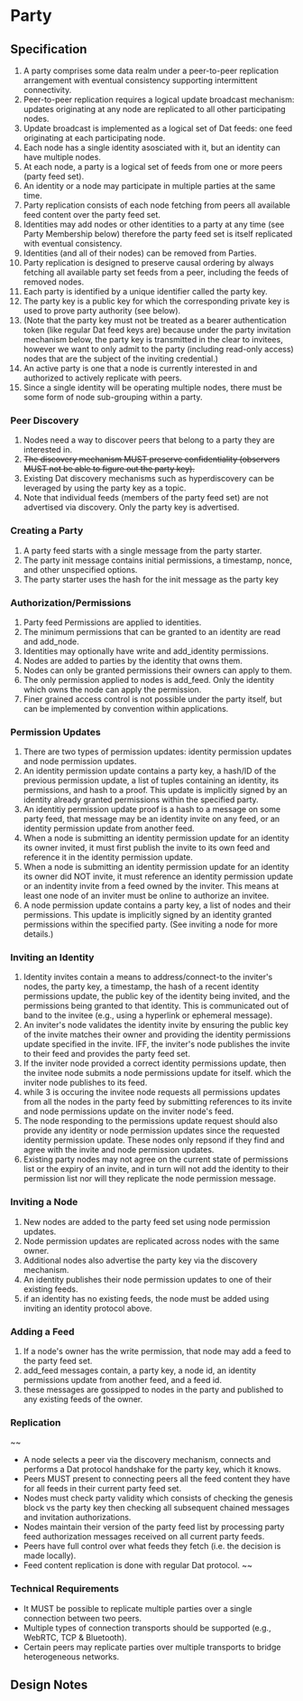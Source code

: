 # Party

## Specification

1. A party comprises some data realm under a peer-to-peer replication arrangement with eventual consistency supporting intermittent connectivity.
2. Peer-to-peer replication requires a logical update broadcast mechanism: updates originating at any node are replicated to all other participating nodes.
3. Update broadcast is implemented as a logical set of Dat feeds: one feed originating at each participating node.
4. Each node has a single identity asosciated with it, but an identity can have multiple nodes. 
4. At each node, a party is a logical set of feeds from one or more peers (party feed set).
5. An identity or a node may participate in multiple parties at the same time.
6. Party replication consists of each node fetching from peers all available feed content over the party feed set.
7. Identities may add nodes or other identities to a party at any time (see Party Membership below) therefore the party feed set is itself replicated with eventual consistency.
8. Identities (and all of their nodes) can be removed from Parties.
9. Party replication is designed to preserve causal ordering by always fetching all available party set feeds from a peer, including the feeds of removed nodes.
10. Each party is identified by a unique identifier called the party key.
11. The party key is a public key for which the corresponding private key is used to prove party authority (see below).
12. (Note that the party key must not be treated as a bearer authentication token (like regular Dat feed keys are) because under the party invitation mechanism below, the party key is transmitted in the clear to invitees, however we want to only admit to the party (including read-only access) nodes that are the subject of the inviting credential.)
13. An active party is one that a node is currently interested in and authorized to actively replicate with peers.
14. Since a single identity will be operating multiple nodes, there must be some form of node sub-grouping within a party.

### Peer Discovery

1. Nodes need a way to discover peers that belong to a party they are interested in.
2. ~~The discovery mechanism MUST preserve confidentiality (observers MUST not be able to figure out the party key).~~
3. Existing Dat discovery mechanisms such as hyperdiscovery can be leveraged by using the party key as a topic.
4. Note that individual feeds (members of the party feed set) are not advertised via discovery. Only the party key is advertised.

### Creating a Party

1. A party feed starts with a single message from the party starter.
2. The party init message contains initial permissions, a timestamp, nonce, and other unspecified options.
3. The party starter uses the hash for the init message as the party key

### Authorization/Permissions

1. Party feed Permissions are applied to identities.
2. The minimum permissions that can be granted to an identity are read and add_node.
3. Identities may optionally have write and add_identity permissions.
4. Nodes are added to parties by the identity that owns them.
5. Nodes can only be granted permissions their owners can apply to them.
6. The only permission applied to nodes is add_feed. Only the identity which owns the node can apply the permission.
7. Finer grained access control is not possible under the party itself, but can be implemented by convention within applications.

### Permission Updates

1. There are two types of permission updates: identity permission updates and node permission updates.
2. An identity permission update contains a party key, a hash/ID of the previous permission update, a list of tuples containing an identity, its permissions, and hash to a proof. This update is implicitly signed by an identity already granted permissions within the specified party.
3. An identitiy permission update proof is a hash to a message on some party feed, that message may be an identity invite on any feed, or an identity permission update from another feed.
4. When a node is submitting an identity permission update for an identity its owner invited, it must first publish the invite to its own feed and reference it in the identity permission update.
5. When a node is submitting an identity permission update for an identity its owner did NOT invite, it must reference an identity permission update or an indentity invite from a feed owned by the inviter. This means at least one node of an inviter must be online to authorize an invitee.
6. A node permission update contains a party key, a list of nodes and their permissions. This update is implicitly signed by an identity granted permissions within the specified party. (See inviting a node for more details.)


### Inviting an Identity

1. Identity invites contain a means to address/connect-to the inviter's nodes, the party key, a timestamp, the hash of a recent identity permissions update, the public key of the identity being invited, and the permissions being granted to that identity. This is communicated out of band to the invitee (e.g., using a hyperlink or ephemeral message).
2. An inviter's node validates the identity invite by ensuring the public key of the invite matches their owner and providing the identity permissions update specified in the invite. IFF, the inviter's node publishes the invite to their feed and provides the party feed set.
3. If the inviter node provided a correct identity permissions update, then the invitee node submits a node permissions update for itself. which the inviter node publishes to its feed.
4. while 3 is occuring the invitee node requests all permissions updates from all the nodes in the party feed by submitting references to its invite and node permissions update on the inviter node's feed.
5. The node responding to the permissions update request should also provide any identity or node permission updates since the requested identity permission update. These nodes only repsond if they find and agree with the invite and node permission updates. 
6. Existing party nodes may not agree on the current state of permissions list or the expiry of an invite, and in turn will not add the identity to their permission list nor will they replicate the node permission message.

### Inviting a Node

1. New nodes are added to the party feed set using node permission updates.
2. Node permission updates are replicated across nodes with the same owner.
3. Additional nodes also advertise the party key via the discovery mechanism.
4. An identity publishes their node permission updates to one of their existing feeds.
5. if an identity has no existing feeds, the node must be added using inviting an identity protocol above.

### Adding a Feed

1. If a node's owner has the write permission, that node may add a feed to the party feed set.
2. add_feed messages contain, a party key, a node id, an identity permissions update from another feed, and a feed id.
3. these messages are gossipped to nodes in the party and published to any existing feeds of the owner.

### Replication

~~
* A node selects a peer via the discovery mechanism, connects and performs a Dat protocol handshake for the party key, which it knows.
* Peers MUST present to connecting peers all the feed content they have for all feeds in their current party feed set.
* Nodes must check party validity which consists of checking the genesis block vs the party key then checking all 
subsequent chained messages and invitation authorizations.
* Nodes maintain their version of the party feed list by processing party feed authorization messages received on all current party feeds.
* Peers have full control over what feeds they fetch (i.e. the decision is made locally).
* Feed content replication is done with regular Dat protocol.
~~

### Technical Requirements

* It MUST be possible to replicate multiple parties over a single connection between two peers.
* Multiple types of connection transports should be supported (e.g., WebRTC, TCP & Bluetooth).
* Certain peers may replicate parties over multiple transports to bridge heterogeneous networks.

## Design Notes

